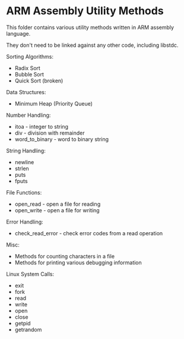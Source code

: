 ARM Assembly Utility Methods
================================

This folder contains various utility methods written in ARM assembly language.

They don't need to be linked against any other code, including libstdc.

Sorting Algorithms:
- Radix Sort
- Bubble Sort
- Quick Sort (broken)

Data Structures:
- Minimum Heap (Priority Queue)

Number Handling:
- itoa - integer to string
- div - division with remainder
- word_to_binary - word to binary string

String Handling:
- newline
- strlen
- puts
- fputs

File Functions:
- open_read - open a file for reading
- open_write - open a file for writing

Error Handling:
- check_read_error - check error codes from a read operation

Misc:
- Methods for counting characters in a file
- Methods for printing various debugging information

Linux System Calls:
- exit
- fork
- read
- write
- open
- close
- getpid
- getrandom
